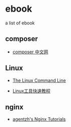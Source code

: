 # ebook

a list of ebook



## composer

- [composer 中文网](http://www.phpcomposer.com/)

## Linux

- [The Linux Command Line](http://billie66.github.io/TLCL/)

- [Linux工具快速教程](http://linuxtools-rst.readthedocs.org/zh_CN/latest/)



## nginx

- [agentzh's Nginx Tutorials](http://openresty.org/#eBooks)

	




